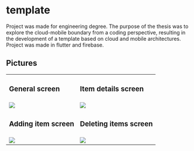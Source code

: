 # template

Project was made for engineering degree. The purpose of the thesis was to explore the cloud-mobile boundary from a coding perspective, resulting in the development of a template based on cloud and mobile architectures. Project was made in flutter and firebase.

## Pictures

<table align="center"> 
  <tr>
    <td style="border: none"><h3>General screen</h3></td>
    <td style="border: none"><h3>Item details screen</h3></td>
  </tr>
  <tr>
    <td style="border: none"><img src="https://github.com/LukaszSinica/templateProject/assets/64593019/ddc78227-bf6d-49df-8949-ffcaef61b5f7"> </td>
    <td style="border: none"><img src="https://github.com/LukaszSinica/templateProject/assets/64593019/e369915b-0955-47bf-aa7d-912fa49d28a7"></td>
  </tr>
    <tr>
      <td style="border: none"><h3>Adding item screen</h3></td>
      <td style="border: none"><h3>Deleting items screen</h3></td>
  </tr>
   <tr>
    <td style="border: none"><img src="https://github.com/LukaszSinica/templateProject/assets/64593019/1c92783a-d0d0-4603-8dd6-cc38633db3e4"></td>
    <td style="border: none"><img src="https://github.com/LukaszSinica/templateProject/assets/64593019/0f259ff1-9866-4d6f-aff1-e516236c920b"></td>
  </tr>
</table>
